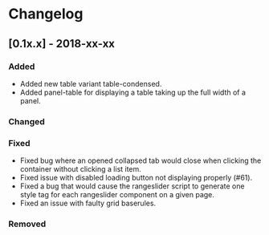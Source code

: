 # Changelog

## [0.1x.x] - 2018-xx-xx

### Added

- Added new table variant table-condensed.
- Added panel-table for displaying a table taking up the full width of a panel.

### Changed

### Fixed

- Fixed bug where an opened collapsed tab would close when clicking the container without clicking a list item.
- Fixed issue with disabled loading button not displaying properly (#61).
- Fixed a bug that would cause the rangeslider script to generate one style tag for each rangeslider component on a given page.
- Fixed an issue with faulty grid baserules.

### Removed
